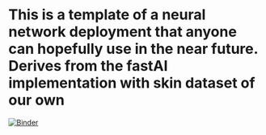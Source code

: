 # This is a template of a neural network deployment that anyone can hopefully use in the near future. Derives from the fastAI implementation with skin dataset of our own 

[![Binder](https://mybinder.org/badge_logo.svg)](https://mybinder.org/v2/gh/arunboss/appDeploy/HEAD?urlpath=%2Fvoila%2Frender%2FappDeploy.ipynb)
